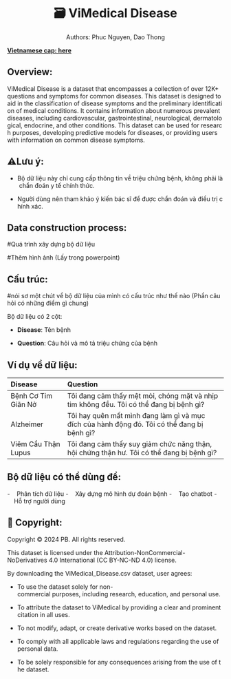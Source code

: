 <h1 align = center> 🗃 ViMedical Disease</h1>
<p align = center> Authors: Phuc Nguyen, Dao Thong

[**Vietnamese cap: here**](https://github.com/PB3002/ViMedical_Disease/tree/main/README_Vietnamese.md)

## Overview:

ViMedical Disease is a dataset that encompasses a collection of over 12K+ questions and symptoms for common diseases. This dataset is designed to aid in the classification of disease symptoms and the preliminary identification of medical conditions. It contains information about numerous prevalent diseases, including cardiovascular, gastrointestinal, neurological, dermatological, endocrine, and other conditions. This dataset can be used for research purposes, developing predictive models for diseases, or providing users with information on common disease symptoms.

## ⚠️Lưu ý:

- Bộ dữ liệu này chỉ cung cấp thông tin về triệu chứng bệnh, không phải là chẩn đoán y tế chính thức.

- Người dùng nên tham khảo ý kiến bác sĩ để được chẩn đoán và điều trị chính xác.

## Data construction process:

#Quá trình xây dựng bộ dữ liệu

#Thêm hình ảnh (Lấy trong powerpoint) 

## Cấu trúc:

 #nói sơ một chút về bộ dữ liệu của mình có cấu trúc như thế nào (Phần câu hỏi có những điểm gì chung)

Bộ dữ liệu có 2 cột:

- **Disease**: Tên bệnh

- **Question**: Câu hỏi và mô tả triệu chứng của bệnh

## Ví dụ về dữ liệu:

| Disease             | Question                                                                                    |
|:------------------- |:------------------------------------------------------------------------------------------- |
| Bệnh Cơ Tim Giãn Nở | Tôi đang cảm thấy mệt mỏi, chóng mặt và nhịp tim không đều. Tôi có thể đang bị bệnh gì?     |
| Alzheimer           | Tôi hay quên mất mình đang làm gì và mục đích của hành động đó. Tôi có thể đang bị bệnh gì? |
| Viêm Cầu Thận Lupus | Tôi đang cảm thấy suy giảm chức năng thận, hội chứng thận hư. Tôi có thể đang bị bệnh gì?   |

## Bộ dữ liệu có thể dùng để:

-    Phân tích dữ liệu 
-    Xây dựng mô hình dự đoán bệnh
-    Tạo chatbot
-    Hỗ trợ người dùng

## 📢 Copyright:

Copyright © 2024 PB. All rights reserved.

This dataset is licensed under the Attribution-NonCommercial-NoDerivatives 4.0 International (CC BY-NC-ND 4.0) license.

By downloading the ViMedical_Disease.csv dataset, user agrees:

- To use the dataset solely for non-commercial purposes, including research, education, and personal use.

- To attribute the dataset to ViMedical by providing a clear and prominent citation in all uses.

- To not modify, adapt, or create derivative works based on the dataset.

- To comply with all applicable laws and regulations regarding the use of personal data.

- To be solely responsible for any consequences arising from the use of the dataset.
